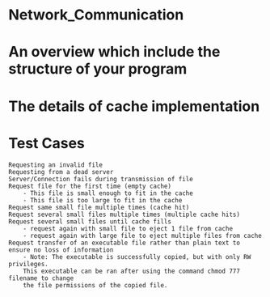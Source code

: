 # Network_Communication

# An overview which include the structure of your program

# The details of cache implementation


# Test Cases
    Requesting an invalid file
    Requesting from a dead server
    Server/Connection fails during transmission of file
    Request file for the first time (empty cache)
        - This file is small enough to fit in the cache
        - This file is too large to fit in the cache
    Request same small file multiple times (cache hit)
    Request several small files multiple times (multiple cache hits)
    Request several small files until cache fills
        - request again with small file to eject 1 file from cache
        - request again with large file to eject multiple files from cache
    Request transfer of an executable file rather than plain text to ensure no loss of information
        - Note: The executable is successfully copied, but with only RW privileges.
        This executable can be ran after using the command chmod 777 filename to change
        the file permissions of the copied file.